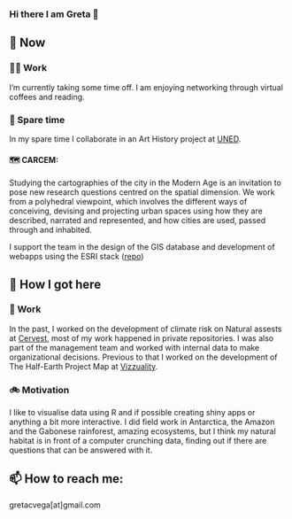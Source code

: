 ### Hi there I am Greta 👋

## 🔭 Now
### 👩‍💻 Work
I’m currently taking some time off. I am enjoying networking through virtual coffees and reading.  

### 🌱 Spare time
In my spare time I collaborate in an Art History project at [UNED](https://dimh.hypotheses.org/equipo).
#### 🗺 CARCEM: 
Studying the cartographies of the city in the Modern Age is an invitation to pose new research questions centred on the spatial dimension. We work from a polyhedral viewpoint, which involves the different ways of conceiving, devising and projecting urban spaces using how they are described, narrated and represented, and how cities are used, passed through and inhabited.

I support the team in the design of the GIS database and development of webapps using the ESRI stack ([repo](https://github.com/carcem/carcem_arcgis)) 

## 🚀 How I got here
### 🦔 Work
In the past, I worked on the development of climate risk on Natural assests at [Cervest](https://github.com/cervest), most of my work happened in private repositories. I was also part of the management team and worked with internal data to make organizational decisions. Previous to that I worked on the development of The Half-Earth Project Map at [Vizzuality](https://github.com/Vizzuality).
### 🚲 Motivation
I like to visualise data using R and if possible creating shiny apps or anything a bit more interactive. I did field work in Antarctica, the Amazon and the Gabonese rainforest, amazing ecosystems, but I think my natural habitat is in front of a computer crunching data, finding out if there are questions that can be answered with it. 
## 📫 How to reach me: 
gretacvega[at]gmail.com

